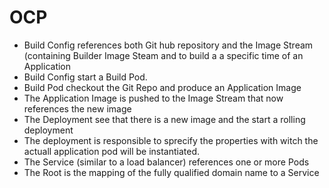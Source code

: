 # OCP

* Build Config references both Git hub repository and the Image Stream (containing Builder Image Steam and to build a a specific time of an Application
* Build Config start a Build Pod.
* Build Pod checkout the Git Repo and produce an Application Image
* The Application Image is pushed to the Image Stream that now references the new image
* The Deployment see that there is a new image and the start a rolling deployment
* The deployment is responsible to sprecify the properties with witch the actuall application pod will be instantiated.
* The Service (similar to a load balancer) references one or more Pods
* The Root is the mapping of the fully qualified domain name to a Service
